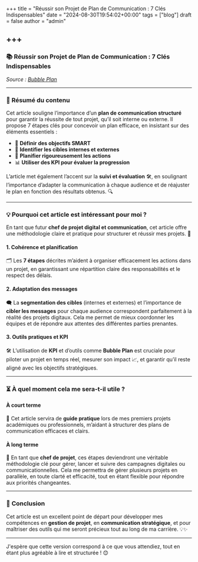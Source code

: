 +++
title = "Réussir son Projet de Plan de Communication : 7 Clés Indispensables"
date = "2024-08-30T19:54:02+00:00"
tags = ["blog"]
draft = false
author = "admin"

+++
---

### 📚 **Réussir son Projet de Plan de Communication : 7 Clés Indispensables**  
_Source : [Bubble Plan](https://bubbleplan.net/blog/plan-communication-gestion-projet-top7/)_

---

### 📝 **Résumé du contenu**  
Cet article souligne l’importance d’un **plan de communication structuré** pour garantir la réussite de tout projet, qu’il soit interne ou externe. Il propose 7 étapes clés pour concevoir un plan efficace, en insistant sur des éléments essentiels :  

- 🎯 **Définir des objectifs SMART**  
- 👥 **Identifier les cibles internes et externes**  
- 📅 **Planifier rigoureusement les actions**  
- 📊 **Utiliser des KPI pour évaluer la progression**  

L’article met également l’accent sur la **suivi et évaluation** 🛠️, en soulignant l’importance d’adapter la communication à chaque audience et de réajuster le plan en fonction des résultats obtenus. 🔍

---

### 💡 **Pourquoi cet article est intéressant pour moi ?**

En tant que futur **chef de projet digital et communication**, cet article offre une méthodologie claire et pratique pour structurer et réussir mes projets. 🚀

#### 1. **Cohérence et planification**  
🗂️ Les **7 étapes** décrites m’aident à organiser efficacement les actions dans un projet, en garantissant une répartition claire des responsabilités et le respect des délais.

#### 2. **Adaptation des messages**  
🗨️ La **segmentation des cibles** (internes et externes) et l’importance de **cibler les messages** pour chaque audience correspondent parfaitement à la réalité des projets digitaux. Cela me permet de mieux coordonner les équipes et de répondre aux attentes des différentes parties prenantes.

#### 3. **Outils pratiques et KPI**  
🛠️ L’utilisation de **KPI** et d’outils comme **Bubble Plan** est cruciale pour piloter un projet en temps réel, mesurer son impact 📈, et garantir qu’il reste aligné avec les objectifs stratégiques.

---

### ⏳ **À quel moment cela me sera-t-il utile ?**

#### **À court terme**  
🔎 Cet article servira de **guide pratique** lors de mes premiers projets académiques ou professionnels, m’aidant à structurer des plans de communication efficaces et clairs.

#### **À long terme**  
🌟 En tant que **chef de projet**, ces étapes deviendront une véritable méthodologie clé pour gérer, lancer et suivre des campagnes digitales ou communicationnelles. Cela me permettra de gérer plusieurs projets en parallèle, en toute clarté et efficacité, tout en étant flexible pour répondre aux priorités changeantes.

---

### 🌱 **Conclusion**  
Cet article est un excellent point de départ pour développer mes compétences en **gestion de projet**, en **communication stratégique**, et pour maîtriser des outils qui me seront précieux tout au long de ma carrière. 💡✨

--- 

J'espère que cette version correspond à ce que vous attendiez, tout en étant plus agréable à lire et structurée ! 😊